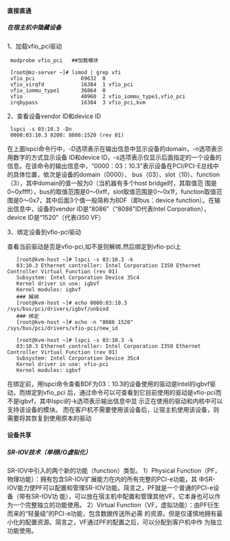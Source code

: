 #### 直接直通

##### 在宿主机中隐藏设备

1、加载vfio_pci驱动

```
 modprobe vfio_pci   ##加载模块
```

```
 [root@mz-server ~]# lsmod | grep vfi
 vfio_pci               69632  0
 vfio_virqfd            16384  1 vfio_pci
 vfio_iommu_type1       36864  0
 vfio                   40960  2 vfio_iommu_type1,vfio_pci
 irqbypass              16384  3 vfio_pci,kvm
```

 2、查看设备vendor ID和device ID
 
```
 lspci -s 03:10.3 -Dn
 0000:03:10.3 0200: 8086:1520 (rev 01)
 ```
 
在上面lspci命令行中，-D选项表示在输出信息中显示设备的domain，-n选项表示用数字的方式显示设备 ID和device ID，-s选项表示仅显示后面指定的一个设备的信息。在该命令的输出信息中，“0000：03：10.3”表示设备在PCI/PCI-E总线中的具体位置，依次是设备的domain（0000）、 bus（03）、slot（10）、function（3），其中domain的值一般为0（当机器有多个host bridge时，其取值范 围是0~0xffff），bus的取值范围是0～0xff，slot取值范围是0～0x1f，function取值范围是0～0x7，其中后面3个值一般简称为BDF（即bus：device function）。在输出信息中，设备的vendor ID是“8086”（“8086”ID代表Intel Corporation），device ID是“1520”（代表i350 VF）

 3、绑定设备到vfio-pci驱动

   查看当前驱动是否是vfio-pci,如不是则解绑,然后绑定到vfio-pci上

```
   [root@kvm-host ~]# lspci -s 03:10.3 -k
   03:10.3 Ethernet controller: Intel Corporation I350 Ethernet Controller Virtual Function (rev 01)
   Subsystem: Intel Corporation Device 35c4
   Kernel driver in use: igbvf
   Kernel modules: igbvf
   ### 解绑
   [root@kvm-host ~]# echo 0000:03:10.3    /sys/bus/pci/drivers/igbvf/unbind  
   ### 绑定
   [root@kvm-host ~]# echo -n "8086 1520"    /sys/bus/pci/drivers/vfio-pci/new_id
  
   [root@kvm-host ~]# lspci -s 03:10.3 -k
   03:10.3 Ethernet controller: Intel Corporation I350 Ethernet Controller Virtual Function (rev 01)
   Subsystem: Intel Corporation Device 35c4
   Kernel driver in use: vfio-pci
   Kernel modules: igbvf
```

   在绑定前，用lspci命令查看BDF为03：10.3的设备使用的驱动是Intel的igbvf驱动，而绑定到vfio_pci
   后，通过命令可以可查看到它目前使用的驱动是vfio-pci而不是igbvf，其中lspci的-k选项表示输出信息中显
   示正在使用的驱动和内核中可以支持该设备的模块。
   而在客户机不需要使用该设备后，让宿主机使用该设备，则需要将其恢复到使用原本的驱动

#### 设备共享

##### SR-IOV技术（单根I/O虚拟化）

SR-IOV中引入的两个新的功能（function）类型。
1）Physical Function（PF，物理功能）：拥有包含SR-IOV扩展能力在内的所有完整的PCI-e功能，其
中SR-IOV能力使PF可以配置和管理SR-IOV功能。简言之，PF就是一个普通的PCI-e设备（带有SR-IOV功
能），可以放在宿主机中配置和管理其他VF，它本身也可以作为一个完整独立的功能使用。
2）Virtual Function（VF，虚拟功能）：由PF衍生而来的“轻量级”的PCI-e功能，包含数据传送所必需
的资源，但是仅谨慎地拥有最小化的配置资源。简言之，VF通过PF的配置之后，可以分配到客户机中作
为独立功能使用。